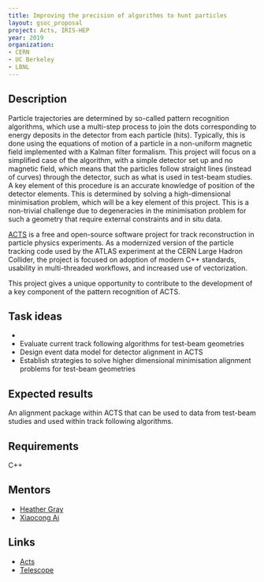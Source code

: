 ```yaml
---
title: Improving the precision of algorithms to hunt particles
layout: gsoc_proposal
project: Acts, IRIS-HEP
year: 2019
organization:
- CERN
- UC Berkeley
- LBNL
---
```


## Description

Particle trajectories are determined by so-called pattern recognition algorithms, which use a multi-step process to join the dots corresponding to energy deposits in the detector from each particle (hits). Typically, this is done using the equations of motion of a particle in a non-uniform magnetic field implemented with a Kalman filter formalism. This project will focus on a simplified case of the algorithm, with a simple detector set up and no magnetic field, which means that the particles follow straight lines (instead of curves) through the detector, such as what is used in test-beam studies. A key element of this procedure is an accurate knowledge of position of the detector elements. This is determined by solving a high-dimensional minimisation problem, which will be a key element of this project. This is a non-trivial challenge due to degeneracies in the minimisation problem for such a geometry that require external constraints and in situ data.

[ACTS](http://cern.ch/acts) is a free and open-source software project for track reconstruction in particle physics experiments. As a modernized version of the particle tracking code used by the ATLAS experiment at the CERN Large Hadron Collider, the project is focused on adoption of modern C++ standards, usability in multi-threaded workflows, and increased use of vectorization.

This project gives a unique opportunity to contribute to the development of a key component of the pattern recognition of ACTS.

## Task ideas
 *
 * Evaluate current track following algorithms for test-beam geometries
 * Design event data model for detector alignment in ACTS
 * Establish strategies to solve higher dimensional minimisation alignment problems for test-beam geometries

## Expected results
An alignment package within ACTS that can be used to data from test-beam studies and used within track following algorithms.

## Requirements
C++

## Mentors
  * [Heather Gray](mailto:heather.gray@berkeley.edu)
  * [Xiaocong Ai](mailto:xiaocong.ai@cern.ch)

## Links
  * [Acts](http://cern.ch/acts)
  * [Telescope](https://telescopes.desy.de/Main_Page)
